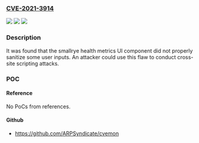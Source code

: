 ### [CVE-2021-3914](https://cve.mitre.org/cgi-bin/cvename.cgi?name=CVE-2021-3914)
![](https://img.shields.io/static/v1?label=Product&message=smallrye-health&color=blue)
![](https://img.shields.io/static/v1?label=Version&message=n%2Fa&color=blue)
![](https://img.shields.io/static/v1?label=Vulnerability&message=CWE-79%20-%20Improper%20Neutralization%20of%20Input%20During%20Web%20Page%20Generation%20('Cross-site%20Scripting')&color=brighgreen)

### Description

It was found that the smallrye health metrics UI component did not properly sanitize some user inputs. An attacker could use this flaw to conduct cross-site scripting attacks.

### POC

#### Reference
No PoCs from references.

#### Github
- https://github.com/ARPSyndicate/cvemon

